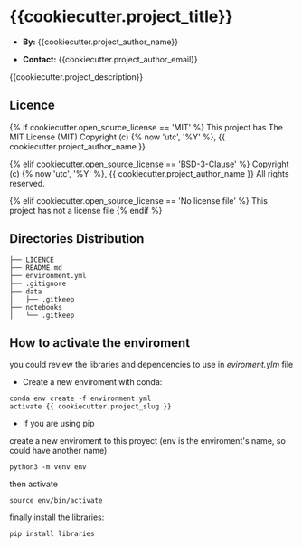 # {{cookiecutter.project_title}}

- **By:** {{cookiecutter.project_author_name}}

- **Contact:** {{cookiecutter.project_author_email}}

{{cookiecutter.project_description}}

## Licence

{% if cookiecutter.open_source_license == 'MIT' %} This project has The MIT License (MIT) Copyright (c) {% now 'utc', '%Y' %}, {{ cookiecutter.project_author_name }}

{% elif cookiecutter.open_source_license == 'BSD-3-Clause' %}
Copyright (c) {% now 'utc', '%Y' %}, {{ cookiecutter.project_author_name }}
All rights reserved.

{% elif cookiecutter.open_source_license == 'No license file' %}
This project has not a license file
{% endif %}

## Directories Distribution
```
├── LICENCE
├── README.md
├── environment.yml
├── .gitignore
├── data
│   ├── .gitkeep
├── notebooks
│   └── .gitkeep

```

## How to activate the enviroment
you could review the libraries and dependencies to use in *eviroment.ylm* file

- Create a new enviroment with conda:

```
conda env create -f environment.yml
activate {{ cookiecutter.project_slug }}
```

- If you are using pip
  
create a new enviroment to this proyect (env is the enviroment's name, so could have another name) 

``` 
python3 -m venv env
```

then activate

``` 
source env/bin/activate
```
finally install the libraries:

``` 
pip install libraries
```
